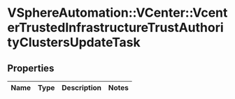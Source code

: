 # VSphereAutomation::VCenter::VcenterTrustedInfrastructureTrustAuthorityClustersUpdateTask

## Properties
Name | Type | Description | Notes
------------ | ------------- | ------------- | -------------



